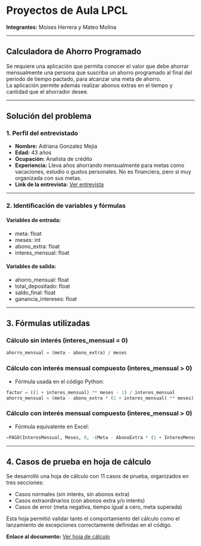 # Proyectos de Aula LPCL

**Integrantes:** Moises Herrera y Mateo Molina

---

## Calculadora de Ahorro Programado

Se requiere una aplicación que permita conocer el valor que debe ahorrar mensualmente una persona que suscriba un ahorro programado al final del periodo de tiempo pactado, para alcanzar una meta de ahorro.  
La aplicación permite además realizar abonos extras en el tiempo y cantidad que el ahorrador desee.

---

## Solución del problema

### 1. Perfil del entrevistado

- **Nombre:** Adriana Gonzalez Mejia  
- **Edad:** 43 años  
- **Ocupación:** Analista de crédito  
- **Experiencia:** Lleva años ahorrando mensualmente para metas como vacaciones, estudio o gustos personales. No es financiera, pero sí muy organizada con sus metas.  
- **Link de la entrevista:** [Ver entrevista](https://drive.google.com/file/d/1dJfGLr8ntzFC1T09SV6Yael1X12K_EQU/view?usp=sharing)

---

### 2. Identificación de variables y fórmulas

#### Variables de entrada:
- meta: float  
- meses: int  
- abono_extra: float  
- interes_mensual: float  

#### Variables de salida:
- ahorro_mensual: float  
- total_depositado: float  
- saldo_final: float  
- ganancia_intereses: float  

---

## 3. Fórmulas utilizadas

### Cálculo sin interés (interes_mensual = 0)

```python
ahorro_mensual = (meta - abono_extra) / meses
```

### Cálculo con interés mensual compuesto (interes_mensual > 0)

- Fórmula usada en el código Python:
```python
factor = ((1 + interes_mensual) ** meses - 1) / interes_mensual
ahorro_mensual = (meta - abono_extra * (1 + interes_mensual) ** meses) / factor
```

### Cálculo con interés mensual compuesto (interes_mensual > 0)

- Fórmula equivalente en Excel:
```python
=PAGO(InteresMensual, Meses, 0, -(Meta - AbonoExtra * (1 + InteresMensual)^Meses))
```

---

## 4. Casos de prueba en hoja de cálculo

Se desarrolló una hoja de cálculo con 11 casos de prueba, organizados en tres secciones:
- Casos normales (sin interés, sin abonos extra)
- Casos extraordinarios (con abonos extra y/o interés)
- Casos de error (meta negativa, tiempo igual a cero, meta superada)

Esta hoja permitió validar tanto el comportamiento del cálculo como el lanzamiento de excepciones correctamente definidas en el código.

**Enlace al documento:** [Ver hoja de cálculo](https://docs.google.com/spreadsheets/d/1LvZmssoXyPGCphXX650ifGW0w8BjKPEnsEZLR5gztD4/edit?usp=sharing)

